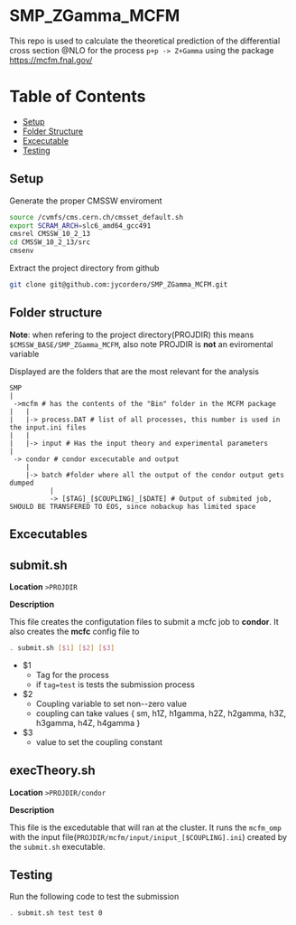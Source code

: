 # SMP_ZGamma_MCFM

This repo is used to calculate the theoretical prediction of the differential cross section @NLO for the process `p+p -> Z+Gamma` using the package https://mcfm.fnal.gov/

Table of Contents
===================
  * [Setup](#setup)
  * [Folder Structure](#folder-structure)
  * [Excecutable](#excecutables)
  * [Testing](#testing)

## Setup

Generate the proper CMSSW enviroment

```bash
source /cvmfs/cms.cern.ch/cmsset_default.sh
export SCRAM_ARCH=slc6_amd64_gcc491
cmsrel CMSSW_10_2_13
cd CMSSW_10_2_13/src
cmsenv
```

Extract the project directory from github
```bash
git clone git@github.com:jycordero/SMP_ZGamma_MCFM.git
```

## Folder structure

**Note**: when refering to the project directory(PROJDIR) this means `$CMSSW_BASE/SMP_ZGamma_MCFM`, also note PROJDIR is **not** an eviromental variable

Displayed are the folders that are the most relevant for the analysis

```
SMP
|
 ->mcfm # has the contents of the "Bin" folder in the MCFM package
|   |
|   |-> process.DAT # list of all processes, this number is used in the input.ini files
|   |
|   |-> input # Has the input theory and experimental parameters
|
 -> condor # condor excecutable and output 
    |
    |-> batch #folder where all the output of the condor output gets dumped
          |
          -> [$TAG]_[$COUPLING]_[$DATE] # Output of submited job, SHOULD BE TRANSFERED TO EOS, since nobackup has limited space
```
## Excecutables

**submit.sh**
---

**Location** `>PROJDIR`

**Description**

This file creates the configutation files to submit a mcfc job to **condor**. It also creates the **mcfc** config file to 

```bash
. submit.sh [$1] [$2] [$3]
```
  * $1
    * Tag for the process
    * if `tag=test` is tests the submission process
  * $2
    * Coupling variable to set non--zero value
    * coupling can take values { sm, h1Z, h1gamma, h2Z, h2gamma, h3Z, h3gamma, h4Z, h4gamma }
  * $3
    * value to set the coupling constant
    
**execTheory.sh**
---

**Location** `>PROJDIR/condor`

**Description**

This file is the excedutable that will ran at the cluster. It runs the `mcfm_omp` with the input file(`PROJDIR/mcfm/input/iniput_[$COUPLING].ini`) created by the `submit.sh` executable.

## Testing

Run the following code to test the submission

```bash
. submit.sh test test 0
```
